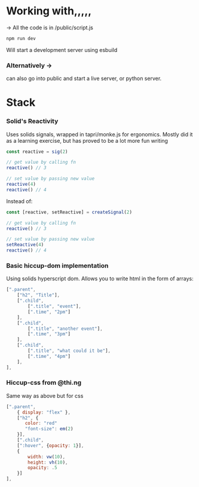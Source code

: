 # Working with,,,,,

-> All the code is in /public/script.js

```js
npm run dev
```

Will start a development server using esbuild 

### Alternatively ->
can also go into public and start a live server, or python server.




# Stack

### Solid's Reactivity
Uses solids signals, wrapped in tapri/monke.js for ergonomics. Mostly did it as a learning exercise, but has proved to be a lot more fun writing

```js
const reactive = sig(2)

// get value by calling fn
reactive() // 3

// set value by passing new value
reactive(4)
reactive() // 4
```

Instead of:
```js
const [reactive, setReactive] = createSignal(2)

// get value by calling fn
reactive() // 3

// set value by passing new value
setReactive(4)
reactive() // 4
```

### Basic hiccup-dom implementation
Using solids hyperscript dom. Allows you to write html in the form of arrays:

```js
[".parent",
    ["h2", "Title"],
    [".child",
        [".title", "event"],
        [".time", "2pm"]
    ],
    [".child",
        [".title", "another event"],
        [".time", "3pm"]
    ],
    [".child",
        [".title", "what could it be"],
        [".time", "4pm"]
    ],
],

```

### Hiccup-css from @thi.ng

Same way as above but for css

```js
[".parent", 
    { display: "flex" },
    ["h2", {
       color: "red"
       "font-size": em(2)
    }],
    [".child",
    [":hover", {opacity: 1}], 
    {
        width: vw(10),
        height: vh(10),
        opacity: .5 
    }]
],

```

